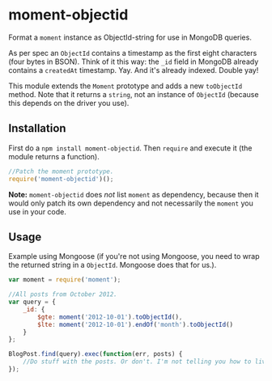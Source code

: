 moment-objectid
===============

Format a `moment` instance as ObjectId-string for use in MongoDB queries.

As per spec an `ObjectId` contains a timestamp as the first eight characters (four bytes in BSON).
Think of it this way: the `_id` field in MongoDB already contains a `createdAt` timestamp. Yay. And it's already indexed. Double yay!

This module extends the `Moment` prototype and adds a new `toObjectId` method. Note that it returns a `string`, not an instance of `ObjectId` (because this depends on the driver you use).

Installation
-----

First do a `npm install moment-objectid`. Then `require` and execute it (the module returns a function).

```js
//Patch the moment prototype.
require('moment-objectid')();
```

**Note:** `moment-objectid` does _not_ list `moment` as dependency, because then it would only patch its own dependency and not necessarily the `moment` you use in your code.

Usage
-----

Example using Mongoose (if you're not using Mongoose, you need to wrap the returned string in a `ObjectId`. Mongoose does that for us.).

```js
var moment = require('moment');

//All posts from October 2012.
var query = {
	_id: {
		$gte: moment('2012-10-01').toObjectId(),
		$lte: moment('2012-10-01').endOf('month').toObjectId()
	}
};

BlogPost.find(query).exec(function(err, posts) {
	//Do stuff with the posts. Or don't. I'm not telling you how to live your life.
});
```